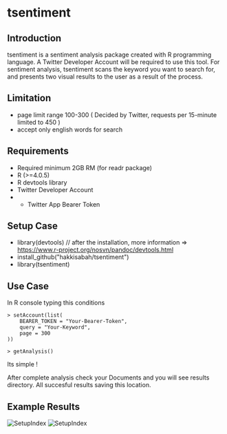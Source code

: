# tsentiment

## Introduction
tsentiment is a sentiment analysis package created with R programming language.
A Twitter Developer Account will be required to use this tool.
For sentiment analysis, tsentiment scans the keyword you want to search for, and presents two visual results to the user as a result of the process.

## Limitation
- page limit range 100-300 ( Decided by Twitter, requests per 15-minute limited to 450 )
- accept only english words for search

## Requirements
- Required minimum 2GB RM (for readr package)
- R (>=4.0.5)
- R devtools library
- Twitter Developer Account
- - Twitter App Bearer Token

## Setup Case
- library(devtools) // after the installation, more information => https://www.r-project.org/nosvn/pandoc/devtools.html
- install_github("hakkisabah/tsentiment")
- library(tsentiment)

## Use Case
In R console typing this conditions
```
> setAccount(list(
    BEARER_TOKEN = "Your-Bearer-Token",
    query = "Your-Keyword",
    page = 300
))

> getAnalysis()

```

Its simple !

After complete analysis check your Documents and you will see results directory. All succesful results saving this location.

## Example Results
![SetupIndex](docs/reference/figures/AnalysedBarPlot.png)
![SetupIndex](docs/reference/figures/AnalysedComparisonCloud.png)